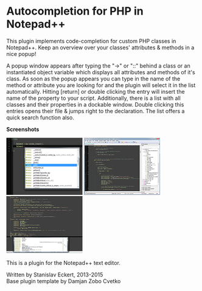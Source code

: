 # Autocompletion for PHP in Notepad++ 

This plugin implements code-completion for custom PHP classes in Notepad++. Keep an overview over your classes' attributes & methods in a nice popup!

A popup window appears after typing the "->" or "::" behind a class or an instantiated object variable which displays all attributes and methods of it's class. As soon as the popup appears you can type in the name of the method or attribute you are looking for and the plugin will select it in the list automatically. Hitting [return] or double clicking the entry will insert the name of the property to your script. Additionally, there is a list with all classes and their properties in a dockable window. Double clicking this entries opens their file & jumps right to the declaration. The list offers a quick search function also.

**Screenshots**

[![Auto-completion popup](https://raw.githubusercontent.com/StanDog/npp-phpautocompletion/master/RELEASES/accpc_popup_small.png)](https://raw.githubusercontent.com/StanDog/npp-phpautocompletion/master/RELEASES/accpc_popup.png)
[![Auto-completion popup](https://raw.githubusercontent.com/StanDog/npp-phpautocompletion/master/RELEASES/accpc_dock_small.png)](https://raw.githubusercontent.com/StanDog/npp-phpautocompletion/master/RELEASES/accpc_dock.png)
[![Auto-completion popup](https://raw.githubusercontent.com/StanDog/npp-phpautocompletion/master/RELEASES/unicode_and_right-to-left_small.png)](https://raw.githubusercontent.com/StanDog/npp-phpautocompletion/master/RELEASES/unicode_and_right-to-left.png)

This is a plugin for the Notepad++ text editor.

Written by Stanislav Eckert, 2013-2015<br>
Base plugin template by Damjan Zobo Cvetko
